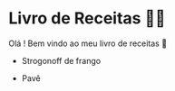 # Livro de Receitas :man_cook:

Olá ! Bem vindo ao meu livro de receitas :wave:

- Strogonoff de frango

- Pavê